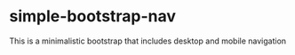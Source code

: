 # simple-bootstrap-nav

This is a minimalistic bootstrap that includes desktop and mobile navigation
